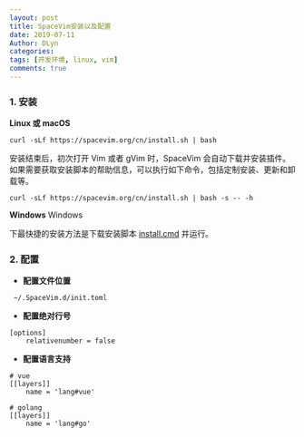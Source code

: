 ```yaml
---
layout: post
title: SpaceVim安装以及配置
date: 2019-07-11
Author: DLyn
categories: 
tags: [开发环境, linux, vim]
comments: true
---
```

### 1. 安装
**Linux 或 macOS**
```
curl -sLf https://spacevim.org/cn/install.sh | bash
```
安装结束后，初次打开 Vim 或者 gVim 时，SpaceVim 会自动下载并安装插件。
如果需要获取安装脚本的帮助信息，可以执行如下命令，包括定制安装、更新和卸载等。

```
curl -sLf https://spacevim.org/cn/install.sh | bash -s -- -h
```
**Windows**
Windows 

下最快捷的安装方法是下载安装脚本 [install.cmd](https://spacevim.org/cn/install.cmd) 并运行。

### 2. 配置
- **配置文件位置**

```
 ~/.SpaceVim.d/init.toml
```
- **配置绝对行号**

```
[options]
    relativenumber = false
```
- **配置语言支持**

```
# vue
[[layers]]
    name = 'lang#vue'
    
# golang
[[layers]]
    name = 'lang#go'
```